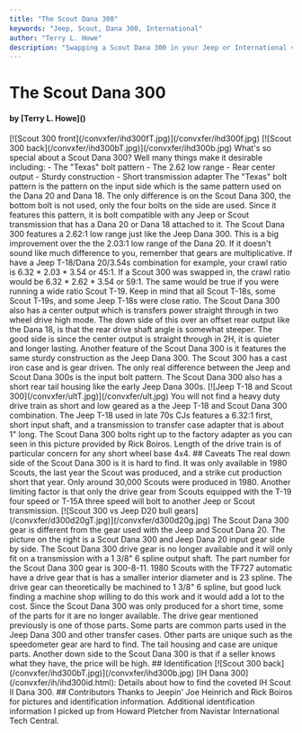 ```yaml
---
title: "The Scout Dana 300"
keywords: "Jeep, Scout, Dana 300, International"
author: "Terry L. Howe"
description: "Swapping a Scout Dana 300 in your Jeep or International vehicle."
---
```


# The Scout Dana 300
<H4>by [Terry L. Howe]()</H4>
[![Scout 300 front](/convxfer/ihd300fT.jpg)](/convxfer/ihd300f.jpg)
[![Scout 300 back](/convxfer/ihd300bT.jpg)](/convxfer/ihd300b.jpg)
What's so special about a Scout Dana 300?  Well many things
make it desirable including:
- The "Texas" bolt pattern
- The 2.62 low range
- Rear center output
- Sturdy construction
- Short transmission adapter
The "Texas" bolt pattern is the pattern on the input side which
is the same pattern used on the Dana 20 and Dana 18.  The only
difference is on the Scout Dana 300, the bottom bolt is not used,
only the four bolts on the side are used.  Since it features this
pattern, it is bolt compatible with any Jeep or Scout transmission
that has a Dana 20 or Dana 18 attached to it.
The Scout Dana 300 features a 2.62:1 low range just like the Jeep
Dana 300.  This is a big improvement over the the 2.03:1 low range
of the Dana 20.  If it doesn't sound like much difference to you,
remember that gears are multiplicative.  If have a
Jeep T-18/Dana 20/3.54s combination for example, your crawl ratio is
6.32 * 2.03 * 3.54 or 45:1.  If a Scout 300 was swapped in, the
crawl ratio would be 6.32 * 2.62 * 3.54 or 59:1.  The same would
be true if you were running a wide ratio Scout T-19.  Keep in
mind that all Scout T-18s, some Scout T-19s, and some Jeep T-18s
were close ratio.
The Scout Dana 300 also has a center output which is transfers
power straight through in two wheel drive high mode.  The down
side of this over an offset rear output like the Dana 18, is
that the rear drive shaft angle is somewhat steeper.  The good
side is since the center output is straight through in 2H, it
is quieter and longer lasting.
Another feature of the Scout Dana 300 is it features the same
sturdy construction as the Jeep Dana 300.  The Scout 300 has a 
cast iron case and is gear driven.  The only real difference
between the Jeep and Scout Dana 300s is the input bolt pattern.
The Scout Dana 300 also has a short rear tail housing like the
early Jeep Dana 300s.
[![Jeep T-18 and Scout 300](/convxfer/ultT.jpg)](/convxfer/ult.jpg)
You will not find a heavy duty drive train as short and low geared
as a the Jeep T-18 and Scout Dana 300 combination.  The Jeep T-18
used in late 70s CJs features a 6.32:1 first, short input shaft,
and a transmission to transfer case adapter that is about 1" long.
The Scout Dana 300 bolts right up to the factory adapter as you
can seen in this picture provided by Rick Boiros.  Length of the
drive train is of particular concern for any short wheel base 4x4. 
## Caveats
The real down side of the Scout Dana 300 is it is hard to find.
It was only available in 1980 Scouts, the last year the Scout
was produced, and a strike cut production short that year.  Only
around 30,000 Scouts were produced in 1980.
Another limiting factor is that only the drive gear from Scouts
equipped with the T-19 four speed or T-15A three speed will bolt to
another Jeep or Scout transmission.
[![Scout 300 vs Jeep D20 bull gears](/convxfer/d300d20gT.jpg)](/convxfer/d300d20g.jpg)
The Scout Dana 300 gear is different from the gear used with the Jeep
and Scout Dana 20.  The picture on the right is a Scout Dana 300 and
Jeep Dana 20 input gear side by side.
The Scout Dana 300 drive gear is no longer available and
it will only fit on a transmission with a 1 3/8" 6 spline output shaft.
The part number for the Scout Dana 300 gear is 300-8-11.
1980 Scouts with the TF727 automatic have a drive gear that
is has a smaller interior diameter and is 23 spline.  The drive
gear can theoretically be machined to 1 3/8" 6 spline, but good luck
finding a machine shop willing to do this work and it would add a
lot to the cost.
Since the Scout Dana 300 was only produced for a short time, some
of the parts for it are no longer available.  The drive gear mentioned
previously is one of those parts.  Some parts are common parts used
in the Jeep Dana 300 and other transfer cases.  Other parts are unique
such as the speedometer gear are hard to find.  The tail housing and
case are unique parts.
Another down side to the Scout Dana 300 is that if a seller knows
what they have, the price will be high.
## Identification
[![Scout 300 back](/convxfer/ihd300bT.jpg)](/convxfer/ihd300b.jpg)
[IH Dana 300](/convxfer/ih/ihd300id.html):
Details about how to find the coveted IH Scout II Dana 300.
## Contributors
Thanks to Jeepin' Joe Heinrich and Rick Boiros for pictures and
identification information.  Additional identification information
I picked up from Howard Pletcher from Navistar International Tech
Central.
